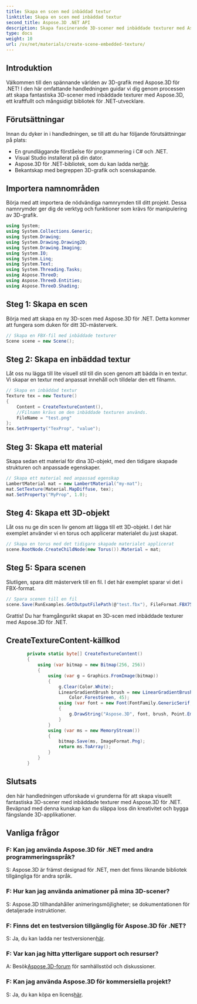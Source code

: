 ```yaml
---
title: Skapa en scen med inbäddad textur
linktitle: Skapa en scen med inbäddad textur
second_title: Aspose.3D .NET API
description: Skapa fascinerande 3D-scener med inbäddade texturer med Aspose.3D för .NET. Följ vår steg-för-steg-guide för fantastiska resultat.
type: docs
weight: 10
url: /sv/net/materials/create-scene-embedded-texture/
---
```

## Introduktion
Välkommen till den spännande världen av 3D-grafik med Aspose.3D för .NET! I den här omfattande handledningen guidar vi dig genom processen att skapa fantastiska 3D-scener med inbäddade texturer med Aspose.3D, ett kraftfullt och mångsidigt bibliotek för .NET-utvecklare.
## Förutsättningar
Innan du dyker in i handledningen, se till att du har följande förutsättningar på plats:
- En grundläggande förståelse för programmering i C# och .NET.
- Visual Studio installerat på din dator.
- Aspose.3D för .NET-bibliotek, som du kan ladda ner[här](https://releases.aspose.com/3d/net/).
- Bekantskap med begreppen 3D-grafik och scenskapande.
## Importera namnområden
Börja med att importera de nödvändiga namnrymden till ditt projekt. Dessa namnrymder ger dig de verktyg och funktioner som krävs för manipulering av 3D-grafik.
```csharp
using System;
using System.Collections.Generic;
using System.Drawing;
using System.Drawing.Drawing2D;
using System.Drawing.Imaging;
using System.IO;
using System.Linq;
using System.Text;
using System.Threading.Tasks;
using Aspose.ThreeD;
using Aspose.ThreeD.Entities;
using Aspose.ThreeD.Shading;
```
## Steg 1: Skapa en scen
Börja med att skapa en ny 3D-scen med Aspose.3D för .NET. Detta kommer att fungera som duken för ditt 3D-mästerverk.
```csharp
// Skapa en FBX-fil med inbäddade texturer
Scene scene = new Scene();
```
## Steg 2: Skapa en inbäddad textur
Låt oss nu lägga till lite visuell stil till din scen genom att bädda in en textur. Vi skapar en textur med anpassat innehåll och tilldelar den ett filnamn.
```csharp
// Skapa en inbäddad textur
Texture tex = new Texture()
{
    Content = CreateTextureContent(),
    //Filnamn krävs om den inbäddade texturen används.
    FileName = "test.png"
};
tex.SetProperty("TexProp", "value");
```
## Steg 3: Skapa ett material
Skapa sedan ett material för dina 3D-objekt, med den tidigare skapade strukturen och anpassade egenskaper.
```csharp
// Skapa ett material med anpassad egenskap
LambertMaterial mat = new LambertMaterial("my-mat");
mat.SetTexture(Material.MapDiffuse, tex);
mat.SetProperty("MyProp", 1.0);
```
## Steg 4: Skapa ett 3D-objekt
Låt oss nu ge din scen liv genom att lägga till ett 3D-objekt. I det här exemplet använder vi en torus och applicerar materialet du just skapat.
```csharp
// Skapa en torus med det tidigare skapade materialet applicerat
scene.RootNode.CreateChildNode(new Torus()).Material = mat;
```
## Steg 5: Spara scenen
Slutligen, spara ditt mästerverk till en fil. I det här exemplet sparar vi det i FBX-format.
```csharp
// Spara scenen till en fil
scene.Save(RunExamples.GetOutputFilePath(@"test.fbx"), FileFormat.FBX7500ASCII);
```
Grattis! Du har framgångsrikt skapat en 3D-scen med inbäddade texturer med Aspose.3D för .NET.
## CreateTextureContent-källkod
```csharp
        private static byte[] CreateTextureContent()
        {
            using (var bitmap = new Bitmap(256, 256))
            {
                using (var g = Graphics.FromImage(bitmap))
                {
                    g.Clear(Color.White);
                    LinearGradientBrush brush = new LinearGradientBrush(new Rectangle(0, 0, 128, 128), Color.Moccasin,
                        Color.ForestGreen, 45);
                    using (var font = new Font(FontFamily.GenericSerif, 40))
                    {
                        g.DrawString("Aspose.3D", font, brush, Point.Empty);
                    }
                }
                using (var ms = new MemoryStream())
                {
                    bitmap.Save(ms, ImageFormat.Png);
                    return ms.ToArray();
                }
            }
        }
```
## Slutsats
den här handledningen utforskade vi grunderna för att skapa visuellt fantastiska 3D-scener med inbäddade texturer med Aspose.3D för .NET. Beväpnad med denna kunskap kan du släppa loss din kreativitet och bygga fängslande 3D-applikationer.

## Vanliga frågor

### F: Kan jag använda Aspose.3D för .NET med andra programmeringsspråk?
S: Aspose.3D är främst designad för .NET, men det finns liknande bibliotek tillgängliga för andra språk.
### F: Hur kan jag använda animationer på mina 3D-scener?
S: Aspose.3D tillhandahåller animeringsmöjligheter; se dokumentationen för detaljerade instruktioner.
### F: Finns det en testversion tillgänglig för Aspose.3D för .NET?
 S: Ja, du kan ladda ner testversionen[här](https://releases.aspose.com/).
### F: Var kan jag hitta ytterligare support och resurser?
 A: Besök[Aspose.3D-forum](https://forum.aspose.com/c/3d/18) för samhällsstöd och diskussioner.
### F: Kan jag använda Aspose.3D för kommersiella projekt?
 S: Ja, du kan köpa en licens[här](https://purchase.aspose.com/buy).